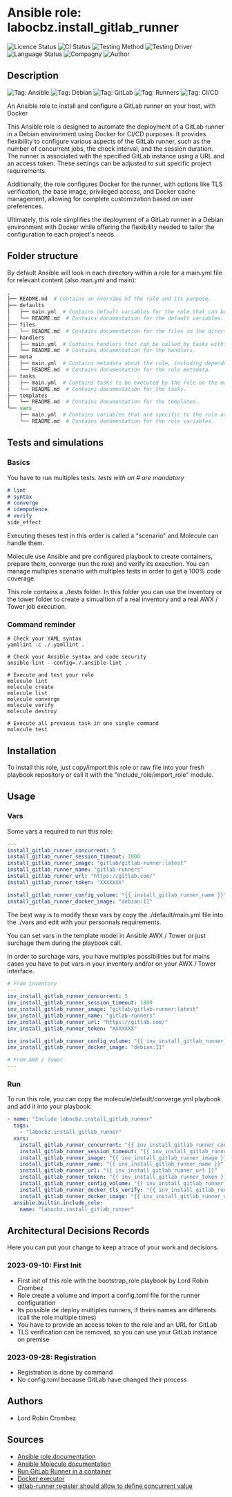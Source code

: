 # Ansible role: labocbz.install_gitlab_runner

![Licence Status](https://img.shields.io/badge/licence-MIT-brightgreen)
![CI Status](https://img.shields.io/badge/CI-success-brightgreen)
![Testing Method](https://img.shields.io/badge/Testing%20Method-Ansible%20Molecule-blueviolet)
![Testing Driver](https://img.shields.io/badge/Testing%20Driver-docker-blueviolet)
![Language Status](https://img.shields.io/badge/language-Ansible-red)
![Compagny](https://img.shields.io/badge/Compagny-Labo--CBZ-blue)
![Author](https://img.shields.io/badge/Author-Lord%20Robin%20Crombez-blue)

## Description

![Tag: Ansible](https://img.shields.io/badge/Tech-Ansible-orange)
![Tag: Debian](https://img.shields.io/badge/Tech-Debian-orange)
![Tag: GitLab](https://img.shields.io/badge/Tech-GitLab-orange)
![Tag: Runners](https://img.shields.io/badge/Tech-Runners-orange)
![Tag: CI/CD](https://img.shields.io/badge/Tech-CI%2FCD-orange)

An Ansible role to install and configure a GitLab runner on your host, with Docker

This Ansible role is designed to automate the deployment of a GitLab runner in a Debian environment using Docker for CI/CD purposes. It provides flexibility to configure various aspects of the GitLab runner, such as the number of concurrent jobs, the check interval, and the session duration. The runner is associated with the specified GitLab instance using a URL and an access token. These settings can be adjusted to suit specific project requirements.

Additionally, the role configures Docker for the runner, with options like TLS verification, the base image, privileged access, and Docker cache management, allowing for complete customization based on user preferences.

Ultimately, this role simplifies the deployment of a GitLab runner in a Debian environment with Docker while offering the flexibility needed to tailor the configuration to each project's needs.

## Folder structure

By default Ansible will look in each directory within a role for a main.yml file for relevant content (also man.yml and main):

```PYTHON
.
├── README.md  # Contains an overview of the role and its purpose.
├── defaults
│   ├── main.yml  # Contains default variables for the role that can be overridden by users.
│   └── README.md  # Contains documentation for the default variables.
├── files
│   └── README.md  # Contains documentation for the files in the directory.
├── handlers
│   ├── main.yml  # Contains handlers that can be called by tasks within the role.
│   └── README.md  # Contains documentation for the handlers.
├── meta
│   ├── main.yml  # Contains metadata about the role, including dependencies and supported platforms.
│   └── README.md  # Contains documentation for the role metadata.
├── tasks
│   ├── main.yml  # Contains tasks to be executed by the role on the managed nodes.
│   └── README.md  # Contains documentation for the tasks.
├── templates
│   └── README.md  # Contains documentation for the templates.
└── vars
    ├── main.yml  # Contains variables that are specific to the role and are not meant to be overridden.
    └── README.md  # Contains documentation for the role variables.
```

## Tests and simulations

### Basics

You have to run multiples tests. *tests with an # are mandatory*

```MARKDOWN
# lint
# syntax
# converge
# idempotence
# verify
side_effect
```

Executing theses test in this order is called a "scenario" and Molecule can handle them.

Molecule use Ansible and pre configured playbook to create containers, prepare them, converge (run the role) and verify its execution.
You can manage multiples scenario with multiples tests in order to get a 100% code coverage.

This role contains a ./tests folder. In this folder you can use the inventory or the tower folder to create a simualtion of a real inventory and a real AWX / Tower job execution.

### Command reminder

```SHELL
# Check your YAML syntax
yamllint -c ./.yamllint .

# Check your Ansible syntax and code security
ansible-lint --config=./.ansible-lint .

# Execute and test your role
molecule lint
molecule create
molecule list
molecule converge
molecule verify
molecule destroy

# Execute all previous task in one single command
molecule test
```

## Installation

To install this role, just copy/import this role or raw file into your fresh playbook repository or call it with the "include_role/import_role" module.

## Usage

### Vars

Some vars a required to run this role:

```YAML
---
install_gitlab_runner_concurrent: 5
install_gitlab_runner_session_timeout: 1800
install_gitlab_runner_image: "gitlab/gitlab-runner:latest"
install_gitlab_runner_name: "gitlab-runners"
install_gitlab_runner_url: "https://gitlab.com/"
install_gitlab_runner_token: "XXXXXXX"

install_gitlab_runner_config_volume: "{{ install_gitlab_runner_name }}"
install_gitlab_runner_docker_image: "debian:11"


```

The best way is to modify these vars by copy the ./default/main.yml file into the ./vars and edit with your personnals requirements.

You can set vars in the template model in Ansible AWX / Tower or just surchage them during the playbook call.

In order to surchage vars, you have multiples possibilities but for mains cases you have to put vars in your inventory and/or on your AWX / Tower interface.

```YAML
# From inventory
---
inv_install_gitlab_runner_concurrent: 5
inv_install_gitlab_runner_session_timeout: 1800
inv_install_gitlab_runner_image: "gitlab/gitlab-runner:latest"
inv_install_gitlab_runner_name: "gitlab-runners"
inv_install_gitlab_runner_url: "https://gitlab.com/"
inv_install_gitlab_runner_token: "XXXXXXX"

inv_install_gitlab_runner_config_volume: "{{ inv_install_gitlab_runner_name }}"
inv_install_gitlab_runner_docker_image: "debian:11"


```

```YAML
# From AWX / Tower
---

```

### Run

To run this role, you can copy the molecule/default/converge.yml playbook and add it into your playbook:

```YAML
- name: "Include labocbz.install_gitlab_runner"
  tags:
    - "labocbz.install_gitlab_runner"
  vars:
    install_gitlab_runner_concurrent: "{{ inv_install_gitlab_runner_concurrent }}"
    install_gitlab_runner_session_timeout: "{{ inv_install_gitlab_runner_session_timeout }}"
    install_gitlab_runner_image: "{{ inv_install_gitlab_runner_image }}"
    install_gitlab_runner_name: "{{ inv_install_gitlab_runner_name }}"
    install_gitlab_runner_url: "{{ inv_install_gitlab_runner_url }}"
    install_gitlab_runner_token: "{{ inv_install_gitlab_runner_token }}"
    install_gitlab_runner_config_volume: "{{ inv_install_gitlab_runner_config_volume }}"
    install_gitlab_runner_docker_tls_verify: "{{ inv_install_gitlab_runner_docker_tls_verify }}"
    install_gitlab_runner_docker_image: "{{ inv_install_gitlab_runner_docker_image }}"
  ansible.builtin.include_role:
    name: "labocbz.install_gitlab_runner"

```

## Architectural Decisions Records

Here you can put your change to keep a trace of your work and decisions.

### 2023-09-10: First Init

* First init of this role with the bootstrap_role playbook by Lord Robin Crombez
* Role create a volume and import a config.toml file for the runner configuration
* Its possible de deploy multiples runners, if theirs names are differents (call the role multiple times)
* You have to provide an access token to the role and an URL for GitLab
* TLS verification can be removed, so you can use your GitLab instance on premise

### 2023-09-28: Registration

* Registration is done by command
* No config.toml because GitLab have changed their process

## Authors

* Lord Robin Crombez

## Sources

* [Ansible role documentation](https://docs.ansible.com/ansible/latest/playbook_guide/playbooks_reuse_roles.html)
* [Ansible Molecule documentation](https://molecule.readthedocs.io/)
* [Run GitLab Runner in a container](https://docs.gitlab.com/runner/install/docker.html)
* [Docker executor](https://docs.gitlab.com/runner/executors/docker.html)
* [gitlab-runner register should allow to define concurrent value](https://gitlab.com/gitlab-org/gitlab-runner/-/issues/1539)

